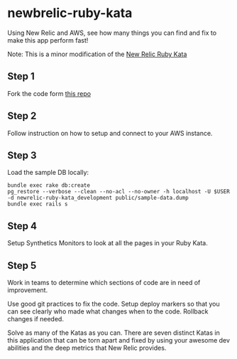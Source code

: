 newbrelic-ruby-kata
==================

Using New Relic and AWS, see how many things you can find and fix to make this app perform fast!

Note: This is a minor modification of the [New Relic Ruby Kata](https://github.com/newrelic/newrelic-ruby-kata)

Step 1
-------
Fork the code form [this repo](https://github.com/newrelic/newrelic-ruby-kata)

Step 2
-------
Follow instruction on how to setup and connect to your AWS instance.

Step 3
-------
Load the sample DB locally:

    bundle exec rake db:create
    pg_restore --verbose --clean --no-acl --no-owner -h localhost -U $USER -d newrelic-ruby-kata_development public/sample-data.dump
    bundle exec rails s

Step 4
-------
Setup Synthetics Monitors to look at all the pages in your Ruby Kata.

Step 5
-------
Work in teams to determine which sections of code are in need of improvement.

Use good git practices to fix the code. Setup deploy markers so that you can see clearly who made what changes when to the code. Rollback changes if needed.

Solve as many of the Katas as you can. There are seven distinct Katas in this application that can be torn apart and fixed by using your awesome dev abilities and the deep metrics that New Relic provides.
